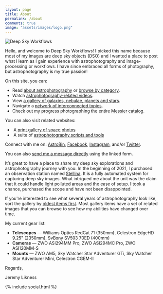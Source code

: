 ```yaml
---
layout: page
title: About
permalink: /about
comments: true
image: "assets/images/logo.png"
---
```


<div><img src="{{site.baseurl}}/assets/images/logo.png" class="aboutlogo" title="Deep Sky Workflows"/></div>
<p>Hello, and welcome to Deep Sky Workflows! I picked this name because most of my images are deep sky objects (DSO) and I wanted a place to post what I learn as I gain experience with astrophotography and image-processing or workflows. I have since embraced all forms of photography, but astrophotography is my true passion!</p>
<p>On this site, you can:</p>
<ul>
    <li>Read <a href="{{site.baseurl}}/index.html" title="Deep Sky Workflows Blog">about astrophotography</a> or <a href="{{site.baseurl}}/categories">browse by category</a>.</li>
    <li>Watch <a href="{{site.baseurl}}/videos" title="Astrophotography videos">astrophotography-related videos</a>.</li>
    <li>View <a href="{{site.baseurl}}/gallery" title="Space pictures">a gallery of galaxies, nebulae, planets and stars</a>.</li>
    <li>Navigate a <a href="{{site.baseurl}}/tags">network of interconnected topics</a>.</li>
    <li>Check out my progress photographing the entire <a href="{{site.baseurl}}/messier" title="Messier catalog">Messier catalog</a>.</li>
</ul>
<p>You can also visit related websites:</p>
<ul>
    <li><i class="fa fa-print"></i>&nbsp;A <a href="https://deepskyworkflows.shootproof.com/" title="Space prints">print gallery of space photos</a></li>
    <li><i class="fab fa-github"></i>&nbsp;A suite of <a href="https://github.com/DeepSkyWorkflows" target="_blank">astrophotography scripts and tools</a></li>
</ul>
<p>Connect with me on: <i class="fa fa-image"></i><a href="https://www.astrobin.com/users/DeepSkyWorkflows/" title="Deep Sky Workflows on AstroBin">AstroBin</a>, <i class="fab fa-facebook"></i><a href="https://facebook.com/DeepSkyWorkflows" title="Deep Sky Workflows on Facebook">Facebook</a>, <i class="fab fa-instagram"></i><a href="https://instagram.com/DeepSkyWorkflows" title="Deep Sky Workflows on Instagram">Instagram</a>, and/or <i class="fab fa-twitter"></i><a href="https://twitter.com/DeepSkyWorkflow" title="@DeepSkyWorkflow on Twitter">Twitter</a>.</p>
<p>You can also <a href="{{ site.galleryhome }}/contact" alt="Send me a message directly." title="Send me a message directly.">send me a message directly</a> using the linked form.    
<p>It’s great to have a place to share my deep sky explorations and astrophotography journey with you. In the beginning of 2021, I purchased an observation station named <a href="https://amzn.to/3CBbsds" target="_blank">Stellina</a>. It is a fully automated system for capturing deep sky images. What intrigued me about the unit was the claim that it could handle light polluted areas and the ease of setup. I took a chance, purchased the scope and have not been disappointed.</p>
<p>If you're interested to see what several years of astrophotography look like, sort the gallery by <a href="/gallery?sortBy=lastCapture&sortAscending=true">oldest items first</a>. Most gallery items have a set of related images that you can browse to see how my abilities have changed over time. </p>
<p>My current gear list:</p>
<ul>
    <li><strong>Telescopes</strong> &mdash; Williams Optics RedCat 71 (350mm), Celestron EdgeHD 9.25" (2350mm), SvBony SV503 70ED (400mm)</li>
    <li><strong>Cameras</strong> &mdash; ZWO ASI294MM Pro, ZWO ASI294MC Pro, ZWO ASI120MM-S</li>
    <li><strong>Mounts</strong> &mdash; ZWO AM5, Sky Watcher Star Adventurer GTi, Sky Watcher Star Adventurer Mini, Celestron CGEM-II</li>
</ul>
<p>Regards,</p>
<p>Jeremy Likness</p>
<p>{% include social.html %}</p>
